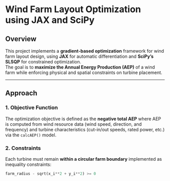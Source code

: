 # Wind Farm Layout Optimization using JAX and SciPy

## Overview
This project implements a **gradient-based optimization** framework for wind farm layout design, using **JAX** for automatic differentiation and **SciPy’s SLSQP** for constrained optimization.  
The goal is to **maximize the Annual Energy Production (AEP)** of a wind farm while enforcing physical and spatial constraints on turbine placement.

---

## Approach

### 1. **Objective Function**
The optimization objective is defined as the **negative total AEP** where AEP is computed from wind resource data (wind speed, direction, and frequency) and turbine characteristics (cut-in/out speeds, rated power, etc.) via the `calcAEP()` model.

### 2. **Constraints**
Each turbine must remain **within a circular farm boundary** implemented as inequality constraints:
```python
farm_radius - sqrt(x_i**2 + y_i**2) >= 0